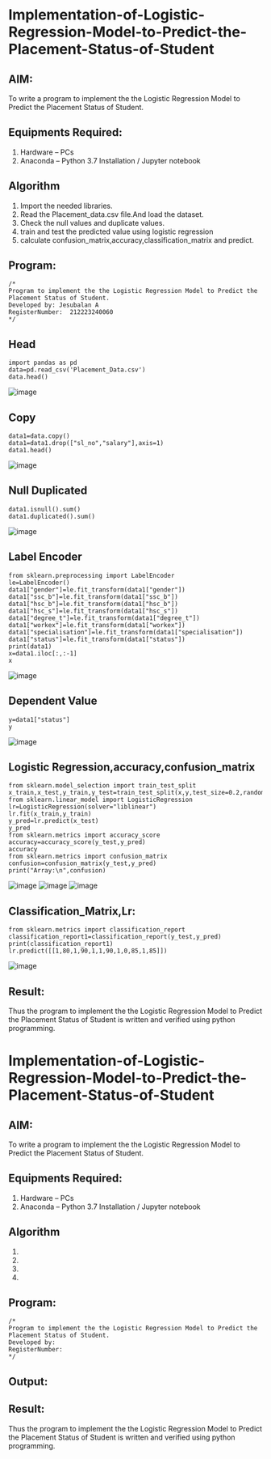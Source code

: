 # Implementation-of-Logistic-Regression-Model-to-Predict-the-Placement-Status-of-Student

## AIM:
To write a program to implement the the Logistic Regression Model to Predict the Placement Status of Student.

## Equipments Required:
1. Hardware – PCs
2. Anaconda – Python 3.7 Installation / Jupyter notebook

## Algorithm
1. Import the needed libraries.
2. Read the Placement_data.csv file.And load the dataset.
3. Check the null values and duplicate values.
4. train and test the predicted value using logistic regression
5. calculate confusion_matrix,accuracy,classification_matrix and predict.

## Program:
```
/*
Program to implement the the Logistic Regression Model to Predict the Placement Status of Student.
Developed by: Jesubalan A
RegisterNumber:  212223240060
*/
```
## Head
```
import pandas as pd
data=pd.read_csv('Placement_Data.csv')
data.head()
```
![image](https://github.com/Jeshwanthkumarpayyavula/Implementation-of-Logistic-Regression-Model-to-Predict-the-Placement-Status-of-Student/assets/145742402/58f776d2-6a40-46ab-8d9c-afab7d7a65fa)

## Copy
```
data1=data.copy()
data1=data1.drop(["sl_no","salary"],axis=1)
data1.head()
```
![image](https://github.com/Jeshwanthkumarpayyavula/Implementation-of-Logistic-Regression-Model-to-Predict-the-Placement-Status-of-Student/assets/145742402/22b1b092-72aa-4f87-adea-df33b366fd28)

## Null Duplicated
```
data1.isnull().sum()
data1.duplicated().sum()
```
![image](https://github.com/Jeshwanthkumarpayyavula/Implementation-of-Logistic-Regression-Model-to-Predict-the-Placement-Status-of-Student/assets/145742402/cc75f313-c0f8-4d6f-934d-743e32037183)
## Label Encoder
```
from sklearn.preprocessing import LabelEncoder
le=LabelEncoder()
data1["gender"]=le.fit_transform(data1["gender"])
data1["ssc_b"]=le.fit_transform(data1["ssc_b"])
data1["hsc_b"]=le.fit_transform(data1["hsc_b"])
data1["hsc_s"]=le.fit_transform(data1["hsc_s"])
data1["degree_t"]=le.fit_transform(data1["degree_t"])
data1["workex"]=le.fit_transform(data1["workex"])
data1["specialisation"]=le.fit_transform(data1["specialisation"])
data1["status"]=le.fit_transform(data1["status"])
print(data1)
x=data1.iloc[:,:-1]
x
```
![image](https://github.com/Jeshwanthkumarpayyavula/Implementation-of-Logistic-Regression-Model-to-Predict-the-Placement-Status-of-Student/assets/145742402/1b56f9c7-368e-4a7b-96ca-120db946f771)
## Dependent Value
```
y=data1["status"]
y
```
![image](https://github.com/Jeshwanthkumarpayyavula/Implementation-of-Logistic-Regression-Model-to-Predict-the-Placement-Status-of-Student/assets/145742402/905384b3-5469-497b-a66c-0d73a01493d0)

## Logistic Regression,accuracy,confusion_matrix
```
from sklearn.model_selection import train_test_split
x_train,x_test,y_train,y_test=train_test_split(x,y,test_size=0.2,random_state=0)
from sklearn.linear_model import LogisticRegression
lr=LogisticRegression(solver="liblinear")
lr.fit(x_train,y_train)
y_pred=lr.predict(x_test)
y_pred
from sklearn.metrics import accuracy_score
accuracy=accuracy_score(y_test,y_pred)
accuracy
from sklearn.metrics import confusion_matrix
confusion=confusion_matrix(y_test,y_pred)
print("Array:\n",confusion)

```
![image](https://github.com/Jeshwanthkumarpayyavula/Implementation-of-Logistic-Regression-Model-to-Predict-the-Placement-Status-of-Student/assets/145742402/09dc2a0f-e9b5-4200-9b58-4f04a448e089)
![image](https://github.com/Jeshwanthkumarpayyavula/Implementation-of-Logistic-Regression-Model-to-Predict-the-Placement-Status-of-Student/assets/145742402/f700dcd8-ecbc-4943-a0ca-7ea94f44e654)
![image](https://github.com/Jeshwanthkumarpayyavula/Implementation-of-Logistic-Regression-Model-to-Predict-the-Placement-Status-of-Student/assets/145742402/d8b9adb2-5d3a-41fc-8fa2-228d32846f43)
## Classification_Matrix,Lr:
```
from sklearn.metrics import classification_report
classification_report1=classification_report(y_test,y_pred)
print(classification_report1)
lr.predict([[1,80,1,90,1,1,90,1,0,85,1,85]])
```
![image](https://github.com/Jeshwanthkumarpayyavula/Implementation-of-Logistic-Regression-Model-to-Predict-the-Placement-Status-of-Student/assets/145742402/9a1238e1-e037-484a-b9b6-d9cab198aa77)
## Result:
Thus the program to implement the the Logistic Regression Model to Predict the Placement Status of Student is written and verified using python programming.
# Implementation-of-Logistic-Regression-Model-to-Predict-the-Placement-Status-of-Student

## AIM:
To write a program to implement the the Logistic Regression Model to Predict the Placement Status of Student.

## Equipments Required:
1. Hardware – PCs
2. Anaconda – Python 3.7 Installation / Jupyter notebook

## Algorithm
1. 
2. 
3. 
4. 

## Program:
```
/*
Program to implement the the Logistic Regression Model to Predict the Placement Status of Student.
Developed by: 
RegisterNumber:  
*/
```

## Output:



## Result:
Thus the program to implement the the Logistic Regression Model to Predict the Placement Status of Student is written and verified using python programming.

